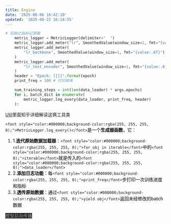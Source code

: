 ```yaml
---
title: Engine
date: '2025-08-06 16:42:10'
updated: '2025-08-22 16:18:55'
---
```

```python
# 初始化指标记录器
    metric_logger = MetricLogger(delimiter="  ")
    metric_logger.add_meter("lr", SmoothedValue(window_size=1, fmt="{value:.6f}"))
    metric_logger.add_meter(
        "lr_backbone", SmoothedValue(window_size=1, fmt="{value:.6f}")
    )
    metric_logger.add_meter(
        "lr_text_encoder", SmoothedValue(window_size=1, fmt="{value:.6f}")
    )
    header = "Epoch: [{}]".format(epoch)
    print_freq = 100 # 打印频率

    num_training_steps = int(len(data_loader) * args.epochs)
    for i, batch_dict in enumerate(
        metric_logger.log_every(data_loader, print_freq, header)
    ):
```

[Util](https://www.yuque.com/yuqueyonghucfm7kr/awlus4/rlxt1rl4yxn3tg8d)里面知乎详细解读这俩工具类

`<font style="color:#000000;background-color:rgba(255, 255, 255, 0);">MetricLogger.log_every()</font>`<font style="color:#000000;background-color:rgba(255, 255, 255, 0);">是一个</font>**<font style="color:#000000;background-color:rgba(255, 255, 255, 0);">生成器函数</font>**<font style="color:#000000;background-color:rgba(255, 255, 255, 0);">，它：</font>

1. <font style="color:#000000;background-color:rgba(255, 255, 255, 0);">1.</font>**<font style="color:#000000;background-color:rgba(255, 255, 255, 0);">迭代原始数据加载器</font>**<font style="color:#000000;background-color:rgba(255, 255, 255, 0);">：</font>`<font style="color:#000000;background-color:rgba(255, 255, 255, 0);">for obj in iterable</font>`<font style="color:#000000;background-color:rgba(255, 255, 255, 0);">中的</font>`<font style="color:#000000;background-color:rgba(255, 255, 255, 0);">iterable</font>`<font style="color:#000000;background-color:rgba(255, 255, 255, 0);">就是传入的</font>`<font style="color:#000000;background-color:rgba(255, 255, 255, 0);">data_loader</font>`
2. <font style="color:#000000;background-color:rgba(255, 255, 255, 0);">2.</font>**<font style="color:#000000;background-color:rgba(255, 255, 255, 0);">添加日志功能</font>**<font style="color:#000000;background-color:rgba(255, 255, 255, 0);">：每</font>`<font style="color:#000000;background-color:rgba(255, 255, 255, 0);">print_freq</font>`<font style="color:#000000;background-color:rgba(255, 255, 255, 0);">步打印一次训练进度和指标</font>
3. <font style="color:#000000;background-color:rgba(255, 255, 255, 0);">3.</font>**<font style="color:#000000;background-color:rgba(255, 255, 255, 0);">透传原始数据</font>**<font style="color:#000000;background-color:rgba(255, 255, 255, 0);">：通过</font>`<font style="color:#000000;background-color:rgba(255, 255, 255, 0);">yield obj</font>`<font style="color:#000000;background-color:rgba(255, 255, 255, 0);">返回未经修改的batch数据</font>



<font style="color:rgba(255, 255, 255, 0.6);background-color:rgb(29, 29, 29);">模型前向传播</font>

